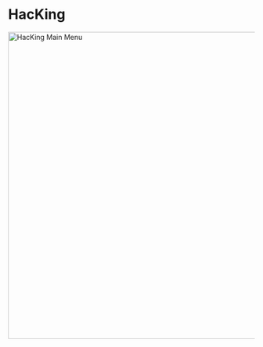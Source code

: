 # HacKing

<img width="627" alt="HacKing Main Menu" src="https://user-images.githubusercontent.com/51442719/148790273-5263578e-92cb-4f3e-9c32-077795a0695c.png">

